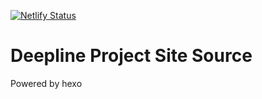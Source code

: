 [![Netlify Status](https://api.netlify.com/api/v1/badges/25d3a4cb-9817-4af7-8764-36edd11d0acd/deploy-status)](https://app.netlify.com/sites/deeplineproject/deploys)

# Deepline Project Site Source
Powered by hexo
